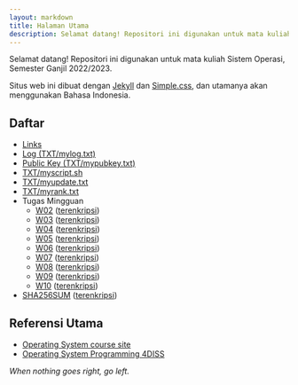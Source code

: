 ```yaml
---
layout: markdown
title: Halaman Utama
description: Selamat datang! Repositori ini digunakan untuk mata kuliah Sistem Operasi, Semester Ganjil 2022/2023. Situs web ini dibuat dengan Jekyll dan Simple.css, dan utamanya akan menggunakan Bahasa Indonesia.
---
```


Selamat datang! Repositori ini digunakan untuk mata kuliah Sistem Operasi, Semester Ganjil 2022/2023.

Situs web ini dibuat dengan [Jekyll](https://jekyllrb.com/) dan [Simple.css](https://simplecss.org/), dan utamanya akan menggunakan Bahasa Indonesia.

## Daftar

- [Links](LINKS)
- [Log (TXT/mylog.txt)](TXT/mylog.txt)
- [Public Key (TXT/mypubkey.txt)](TXT/mypubkey.txt)
- [TXT/myscript.sh](TXT/myscript.sh)
- [TXT/myupdate.txt](TXT/myupdate.txt)
- [TXT/myrank.txt](TXT/myrank.txt)
- Tugas Mingguan
	- [W02](https://github.com/HansTM/os222/tree/main/RESULT/W02) ([terenkripsi](TXT/myW02.tar.bz2.asc))
	- [W03](https://github.com/HansTM/os222/tree/main/RESULT/W03) ([terenkripsi](TXT/myW03.tar.bz2.asc))
	- [W04](https://github.com/HansTM/os222/tree/main/RESULT/W04) ([terenkripsi](TXT/myW04.tar.bz2.asc))
	- [W05](https://github.com/HansTM/os222/tree/main/RESULT/W05) ([terenkripsi](TXT/myW05.tar.bz2.asc))
	- [W06](https://github.com/HansTM/os222/tree/main/RESULT/W06) ([terenkripsi](TXT/myW06.tar.bz2.asc))
	- [W07](https://github.com/HansTM/os222/tree/main/RESULT/W07) ([terenkripsi](TXT/myW07.tar.bz2.asc))
	- [W08](https://github.com/HansTM/os222/tree/main/RESULT/W08) ([terenkripsi](TXT/myW08.tar.bz2.asc))
	- [W09](https://github.com/HansTM/os222/tree/main/RESULT/W09) ([terenkripsi](TXT/myW09.tar.bz2.asc))
	- [W10](https://github.com/HansTM/os222/tree/main/RESULT/W10) ([terenkripsi](TXT/myW10.tar.bz2.asc))
- [SHA256SUM](TXT/SHA256SUM) ([terenkripsi](TXT/SHA256SUM.asc))

## Referensi Utama

- [Operating System course site](https://os.vlsm.org/)
- [Operating System Programming 4DISS](https://osp4diss.vlsm.org/)

*When nothing goes right, go left.*